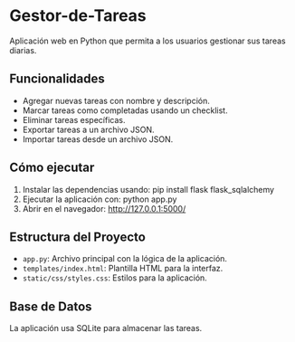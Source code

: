 # Gestor-de-Tareas
Aplicación web en Python que permita a los usuarios gestionar sus tareas diarias.

## Funcionalidades
- Agregar nuevas tareas con nombre y descripción.
- Marcar tareas como completadas usando un checklist.
- Eliminar tareas específicas.
- Exportar tareas a un archivo JSON.
- Importar tareas desde un archivo JSON.

## Cómo ejecutar
1. Instalar las dependencias usando: pip install flask flask_sqlalchemy
2. Ejecutar la aplicación con: python app.py
3. Abrir en el navegador: http://127.0.0.1:5000/

## Estructura del Proyecto
- `app.py`: Archivo principal con la lógica de la aplicación.
- `templates/index.html`: Plantilla HTML para la interfaz.
- `static/css/styles.css`: Estilos para la aplicación.

## Base de Datos
La aplicación usa SQLite para almacenar las tareas. 
